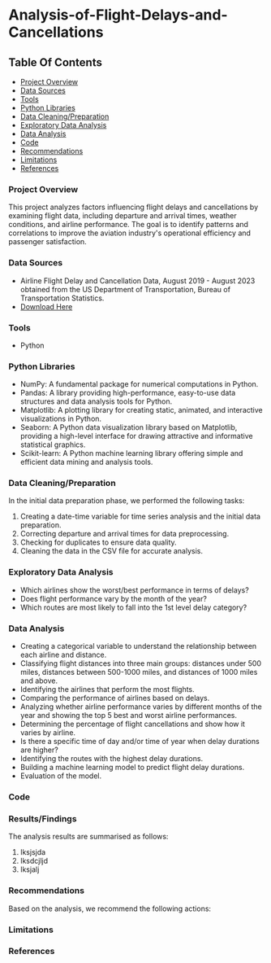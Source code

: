 # Analysis-of-Flight-Delays-and-Cancellations

## Table Of Contents

- [Project Overview](#project-overview)
- [Data Sources](#data-sources)
- [Tools](#tools)
- [Python Libraries](#python-libraries)
- [Data Cleaning/Preparation](#data-cleaning/preparation)
- [Exploratory Data Analysis](#exploratory-data-analysis)
- [Data Analysis](#data-analysis)
- [Code](#code)
- [Recommendations](#recommendations)
- [Limitations](#limitations)
- [References](#references)

### Project Overview
This project analyzes factors influencing flight delays and cancellations by examining flight data, including departure and arrival times, weather conditions, and airline performance. The goal is to identify patterns and correlations to improve the aviation industry's operational efficiency and passenger satisfaction.

### Data Sources

- Airline Flight Delay and Cancellation Data, August 2019 - August 2023 obtained from the US Department of Transportation, Bureau of Transportation Statistics.
- [Download Here](https://www.transtats.bts.gov)

### Tools
- Python

### Python Libraries
- NumPy: A fundamental package for numerical computations in Python.
- Pandas: A library providing high-performance, easy-to-use data structures and data analysis tools for Python.
- Matplotlib: A plotting library for creating static, animated, and interactive visualizations in Python.
- Seaborn: A Python data visualization library based on Matplotlib, providing a high-level interface for drawing attractive and informative statistical graphics.
- Scikit-learn: A Python machine learning library offering simple and efficient data mining and analysis tools.

### Data Cleaning/Preparation
In the initial data preparation phase, we performed the following tasks:
1. Creating a date-time variable for time series analysis and the initial data preparation.
2. Correcting departure and arrival times for data preprocessing.
3. Checking for duplicates to ensure data quality.
4. Cleaning the data in the CSV file for accurate analysis.

### Exploratory Data Analysis 

- Which airlines show the worst/best performance in terms of delays?
- Does flight performance vary by the month of the year?
- Which routes are most likely to fall into the 1st level delay category?

### Data Analysis

- Creating a categorical variable to understand the relationship between each airline and distance.
- Classifying flight distances into three main groups: distances under 500 miles, distances between 500-1000 miles, and distances of 1000 miles and above.
- Identifying the airlines that perform the most flights.
- Comparing the performance of airlines based on delays.
- Analyzing whether airline performance varies by different months of the year and showing the top 5 best and worst airline performances.
- Determining the percentage of flight cancellations and show how it varies by airline.
- Is there a specific time of day and/or time of year when delay durations are higher?
- Identifying the routes with the highest delay durations.
- Building a machine learning model to predict flight delay durations.
- Evaluation of the model.


### Code

### Results/Findings 
The analysis results are summarised as follows:
1. lksjsjda
2. lksdcjljd
3. lksjalj


### Recommendations
Based on the analysis, we recommend the following actions:


### Limitations


### References
